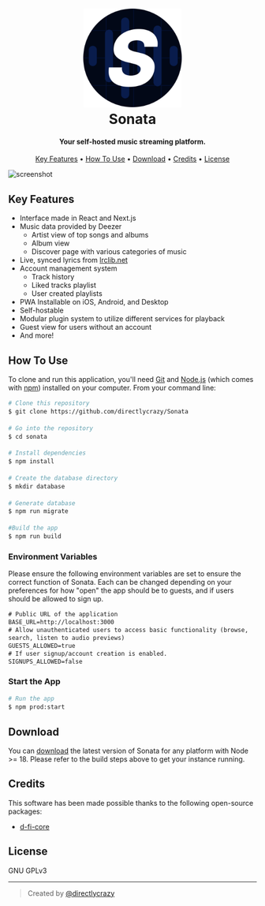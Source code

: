 <h1 align="center">
  <br>
  <a href="https://github.com/directlycrazy/Sonata"><img src="./public/icons/round.png" alt="Sonata" width="200"></a>
  <br>
  Sonata
  <br>
</h1>

<h4 align="center">Your self-hosted music streaming platform.</h4>

<p align="center">
  <a href="#key-features">Key Features</a> •
  <a href="#how-to-use">How To Use</a> •
  <a href="#download">Download</a> •
  <a href="#credits">Credits</a> •
  <a href="#license">License</a>
</p>

![screenshot](./docs/screenshots/app.gif)

## Key Features

* Interface made in React and Next.js
* Music data provided by Deezer
	* Artist view of top songs and albums
	* Album view
	* Discover page with various categories of music
* Live, synced lyrics from [lrclib.net](https://lrclib.net)
* Account management system
	* Track history
	* Liked tracks playlist
	* User created playlists
* PWA Installable on iOS, Android, and Desktop
* Self-hostable
* Modular plugin system to utilize different services for playback
* Guest view for users without an account
* And more!

## How To Use

To clone and run this application, you'll need [Git](https://git-scm.com) and [Node.js](https://nodejs.org/en/download/) (which comes with [npm](http://npmjs.com)) installed on your computer. From your command line:

```bash
# Clone this repository
$ git clone https://github.com/directlycrazy/Sonata

# Go into the repository
$ cd sonata

# Install dependencies
$ npm install

# Create the database directory
$ mkdir database

# Generate database
$ npm run migrate

#Build the app
$ npm run build
```

### Environment Variables

Please ensure the following environment variables are set to ensure the correct function of Sonata. Each can be changed depending on your preferences for how "open" the app should be to guests, and if users should be allowed to sign up.

```env
# Public URL of the application
BASE_URL=http://localhost:3000
# Allow unauthenticated users to access basic functionality (browse, search, listen to audio previews)
GUESTS_ALLOWED=true
# If user signup/account creation is enabled.
SIGNUPS_ALLOWED=false
```

### Start the App

```bash
# Run the app
$ npm prod:start
```

## Download

You can [download](https://github.com/directlycrazy/Sonata/archive/refs/heads/main.zip) the latest version of Sonata for any platform with Node >= 18. Please refer to the build steps above to get your instance running.

## Credits

This software has been made possible thanks to the following open-source packages:

- [d-fi-core](https://github.com/d-fi/d-fi-core/)

## License

GNU GPLv3

---

> Created by [@directlycrazy](https://github.com/directlycrazy)
